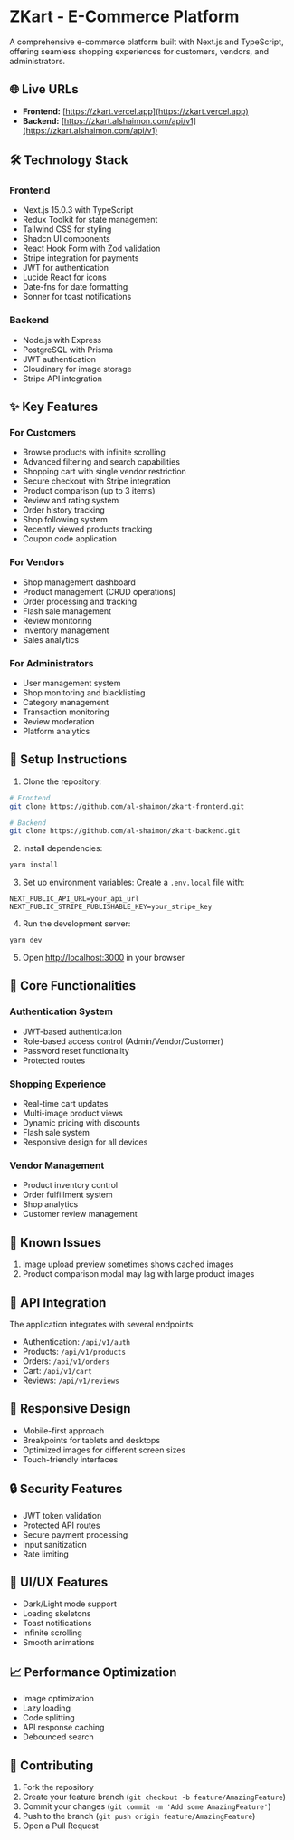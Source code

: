# ZKart - E-Commerce Platform

A comprehensive e-commerce platform built with Next.js and TypeScript, offering seamless shopping
experiences for customers, vendors, and administrators.

## 🌐 Live URLs

- **Frontend:** [https://zkart.vercel.app](https://zkart.vercel.app)
- **Backend:** [https://zkart.alshaimon.com/api/v1](https://zkart.alshaimon.com/api/v1)

## 🛠️ Technology Stack

### Frontend

- Next.js 15.0.3 with TypeScript
- Redux Toolkit for state management
- Tailwind CSS for styling
- Shadcn UI components
- React Hook Form with Zod validation
- Stripe integration for payments
- JWT for authentication
- Lucide React for icons
- Date-fns for date formatting
- Sonner for toast notifications

### Backend

- Node.js with Express
- PostgreSQL with Prisma
- JWT authentication
- Cloudinary for image storage
- Stripe API integration

## ✨ Key Features

### For Customers

- Browse products with infinite scrolling
- Advanced filtering and search capabilities
- Shopping cart with single vendor restriction
- Secure checkout with Stripe integration
- Product comparison (up to 3 items)
- Review and rating system
- Order history tracking
- Shop following system
- Recently viewed products tracking
- Coupon code application

### For Vendors

- Shop management dashboard
- Product management (CRUD operations)
- Order processing and tracking
- Flash sale management
- Review monitoring
- Inventory management
- Sales analytics

### For Administrators

- User management system
- Shop monitoring and blacklisting
- Category management
- Transaction monitoring
- Review moderation
- Platform analytics

## 🚀 Setup Instructions

1. Clone the repository:

```bash
# Frontend
git clone https://github.com/al-shaimon/zkart-frontend.git

# Backend
git clone https://github.com/al-shaimon/zkart-backend.git

```

2. Install dependencies:

```bash
yarn install
```

3. Set up environment variables: Create a `.env.local` file with:

```env
NEXT_PUBLIC_API_URL=your_api_url
NEXT_PUBLIC_STRIPE_PUBLISHABLE_KEY=your_stripe_key
```

4. Run the development server:

```bash
yarn dev
```

5. Open [http://localhost:3000](http://localhost:3000) in your browser

## 🎯 Core Functionalities

### Authentication System

- JWT-based authentication
- Role-based access control (Admin/Vendor/Customer)
- Password reset functionality
- Protected routes

### Shopping Experience

- Real-time cart updates
- Multi-image product views
- Dynamic pricing with discounts
- Flash sale system
- Responsive design for all devices

### Vendor Management

- Product inventory control
- Order fulfillment system
- Shop analytics
- Customer review management

## 🐛 Known Issues

1. Image upload preview sometimes shows cached images
2. Product comparison modal may lag with large product images

## 🔄 API Integration

The application integrates with several endpoints:

- Authentication: `/api/v1/auth`
- Products: `/api/v1/products`
- Orders: `/api/v1/orders`
- Cart: `/api/v1/cart`
- Reviews: `/api/v1/reviews`

## 📱 Responsive Design

- Mobile-first approach
- Breakpoints for tablets and desktops
- Optimized images for different screen sizes
- Touch-friendly interfaces

## 🔒 Security Features

- JWT token validation
- Protected API routes
- Secure payment processing
- Input sanitization
- Rate limiting

## 🎨 UI/UX Features

- Dark/Light mode support
- Loading skeletons
- Toast notifications
- Infinite scrolling
- Smooth animations

## 📈 Performance Optimization

- Image optimization
- Lazy loading
- Code splitting
- API response caching
- Debounced search

## 👥 Contributing

1. Fork the repository
2. Create your feature branch (`git checkout -b feature/AmazingFeature`)
3. Commit your changes (`git commit -m 'Add some AmazingFeature'`)
4. Push to the branch (`git push origin feature/AmazingFeature`)
5. Open a Pull Request
